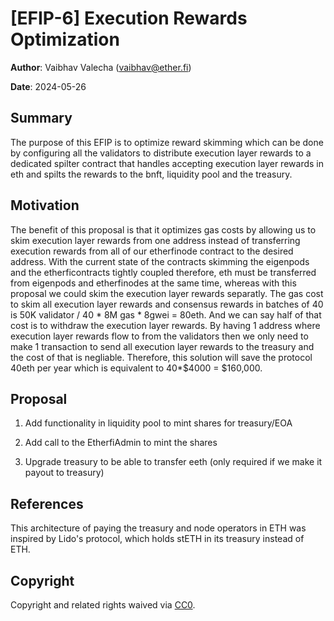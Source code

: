 # [EFIP-6] Execution Rewards Optimization 

**Author**: Vaibhav Valecha (vaibhav@ether.fi)

**Date**: 2024-05-26

## Summary

The purpose of this EFIP is to optimize reward skimming which can be done by configuring all the validators to distribute execution layer rewards to a dedicated spilter contract that handles accepting execution layer rewards in eth and spilts the rewards to the bnft, liquidity pool and the treasury.

## Motivation

The benefit of this proposal is that it optimizes gas costs by allowing us to skim execution layer rewards from one address instead of transferring execution rewards from all of our etherfinode contract to the desired address. With the current state of the contracts skimming the eigenpods and the etherficontracts tightly coupled therefore, eth must be transferred from eigenpods and etherfinodes at the same time, whereas with this proposal we could skim the execution layer rewards separatly. The gas cost to skim all execution layer rewards and consensus rewards in batches of 40 is 50K validator / 40 * 8M gas * 8gwei = 80eth. And we can say half of that cost is to withdraw the execution layer rewards. By having 1 address where execution layer rewards flow to from the validators then we only need to make 1 transaction to send all execution layer rewards to the treasury and the cost of that is negliable. Therefore, this solution will save the protocol 40eth per year which is equivalent to 40*$4000 = $160,000.


## Proposal
1. Add functionality in liquidity pool to mint shares for treasury/EOA

2. Add call to the EtherfiAdmin to mint the shares

3. Upgrade treasury to be able to transfer eeth (only required if we make it payout to treasury)



## References

This architecture of paying the treasury and node operators in ETH was inspired by Lido's protocol, which holds stETH in its treasury instead of ETH.

## Copyright

Copyright and related rights waived via [CC0](https://creativecommons.org/publicdomain/zero/1.0/).

